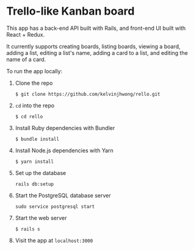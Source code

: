 # Trello-like Kanban board

This app has a back-end API built with Rails, and front-end UI built with React + Redux.

It currently supports creating boards, listing boards, viewing a board, adding a list, editing a list's name, adding a card to a list, and editing the name of a card.

To run the app locally:

1. Clone the repo
   ```
   $ git clone https://github.com/kelvinjhwong/rello.git
   ```
2. `cd` into the repo
   ```
   $ cd rello
   ```
3. Install Ruby dependencies with Bundler
   ```
   $ bundle install
   ```
4. Install Node.js dependencies with Yarn
   ```
   $ yarn install
   ```
5. Set up the database
   ```
   rails db:setup
   ```
6. Start the PostgreSQL database server
   ```
   sudo service postgresql start
   ```
7. Start the web server
   ```
   $ rails s
   ```
8. Visit the app at `localhost:3000`
